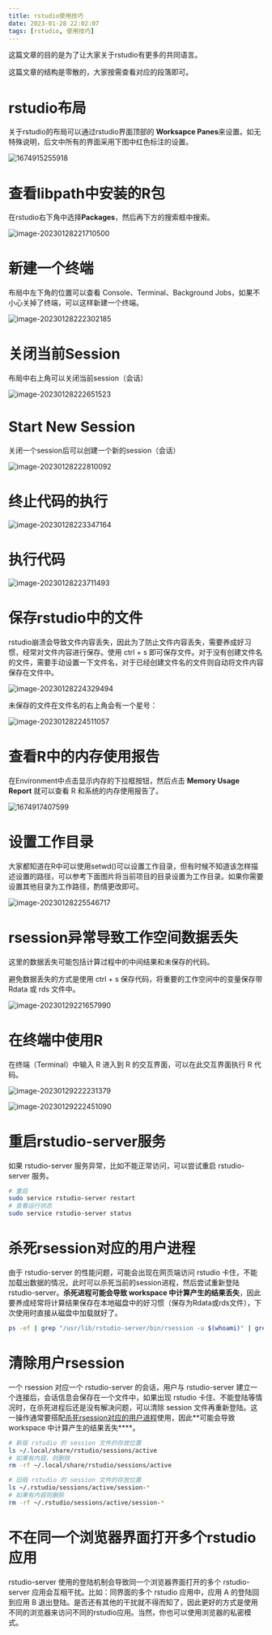 ```yaml
---
title: rstudio使用技巧
date: 2023-01-28 22:02:07
tags: [rstudio, 使用技巧]
---
```


这篇文章的目的是为了让大家关于rstudio有更多的共同语言。

这篇文章的结构是零散的，大家按需查看对应的段落即可。

<!--more-->

# rstudio布局

关于rstudio的布局可以通过rstudio界面顶部的 **Worksapce Panes**来设置。如无特殊说明，后文中所有的界面采用下图中红色标注的设置。

![1674915255918](rstudio使用技巧/1674915255918.png)

# 查看libpath中安装的R包

在rstudio右下角中选择**Packages**，然后再下方的搜索框中搜索。

![image-20230128221710500](rstudio使用技巧/image-20230128221710500.png)

# 新建一个终端

布局中左下角的位置可以查看 Console、Terminal、Background Jobs，如果不小心关掉了终端，可以这样新建一个终端。

![image-20230128222302185](rstudio使用技巧/image-20230128222302185.png)

# 关闭当前Session

布局中右上角可以关闭当前session（会话）

![image-20230128222651523](rstudio使用技巧/image-20230128222651523.png)

# Start New Session

关闭一个session后可以创建一个新的session（会话）

![image-20230128222810092](rstudio使用技巧/image-20230128222810092.png)

# 终止代码的执行

![image-20230128223347164](rstudio使用技巧/image-20230128223347164.png)

# 执行代码

![image-20230128223711493](rstudio使用技巧/image-20230128223711493.png)

# 保存rstudio中的文件

rstudio崩溃会导致文件内容丢失，因此为了防止文件内容丢失，需要养成好习惯，经常对文件内容进行保存。使用 ctrl + s 即可保存文件。对于没有创建文件名的文件，需要手动设置一下文件名，对于已经创建文件名的文件则自动将文件内容保存在文件中。

![image-20230128224329494](rstudio使用技巧/image-20230128224329494.png)

未保存的文件在文件名的右上角会有一个星号：

![image-20230128224511057](rstudio使用技巧/image-20230128224511057.png)

# 查看R中的内存使用报告

在Environment中点击显示内存的下拉框按钮，然后点击 **Memory Usage Report** 就可以查看 R 和系统的内存使用报告了。

![1674917407599](rstudio使用技巧/1674917407599.png)

# 设置工作目录

大家都知道在R中可以使用setwd()可以设置工作目录，但有时候不知道该怎样描述设置的路径，可以参考下面图片将当前项目的目录设置为工作目录。如果你需要设置其他目录为工作路径，酌情更改即可。

![image-20230128225546717](rstudio使用技巧/image-20230128225546717.png)

# rsession异常导致工作空间数据丢失

这里的数据丢失可能包括计算过程中的中间结果和未保存的代码。

避免数据丢失的方式是使用 ctrl + s 保存代码，将重要的工作空间中的变量保存带 Rdata 或 rds 文件中。

![image-20230129221657990](rstudio使用技巧/image-20230129221657990.png)

# 在终端中使用R

在终端（Terminal）中输入 R 进入到 R 的交互界面，可以在此交互界面执行 R 代码。

![image-20230129222231379](rstudio使用技巧/image-20230129222231379.png)

![image-20230129222451090](rstudio使用技巧/image-20230129222451090.png)

# 重启rstudio-server服务

如果 rstudio-server 服务异常，比如不能正常访问，可以尝试重启 rstudio-server 服务。

```bash
# 重启
sudo service rstudio-server restart
# 查看运行状态
sudo service rstudio-server status
```

# 杀死rsession对应的用户进程

由于 rstudio-server 的性能问题，可能会出现在网页端访问 rstudio 卡住，不能加载出数据的情况，此时可以杀死当前的session进程，然后尝试重新登陆 rstudio-server。**杀死进程可能会导致 workspace 中计算产生的结果丢失**，因此要养成经常将计算结果保存在本地磁盘中的好习惯（保存为Rdata或rds文件），下次使用时直接从磁盘中加载就好了。

```bash
ps -ef | grep "/usr/lib/rstudio-server/bin/rsession -u $(whoami)" | grep -v grep | awk '{print $2}' | xargs kill -15
```

# 清除用户rsession

一个 rsession 对应一个 rstudio-server 的会话，用户与 rstudio-server 建立一个连接后，会话信息会保存在一个文件中，如果出现 rstudio 卡住、不能登陆等情况时，在杀死进程后还是没有解决问题，可以清除 session 文件再重新登陆。这一操作通常要搭配[杀死rsession对应的用户进程](#杀死rsession对应的用户进程)使用，因此**可能会导致 workspace 中计算产生的结果丢失****。

```bash
# 新版 rstudio 的 session 文件的存放位置
ls ~/.local/share/rstudio/sessions/active
# 如果有内容，则删除
rm -rf ~/.local/share/rstudio/sessions/active

# 旧版 rstudio 的 session 文件的存放位置
ls ~/.rstudio/sessions/active/session-*
# 如果有内容则删除
rm -rf ~/.rstudio/sessions/active/session-*
```

# 不在同一个浏览器界面打开多个rstudio应用

rstudio-server 使用的登陆机制会导致同一个浏览器界面打开的多个 rstudio-server 应用会互相干扰。比如：同界面的多个 rstudio 应用中，应用 A 的登陆回到应用 B 退出登陆。是否还有其他的干扰就不得而知了，因此更好的方式是使用不同的浏览器来访问不同的rstudio应用。当然，你也可以使用浏览器的私密模式。